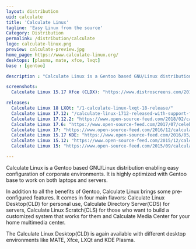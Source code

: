 ```yaml
---
layout: distribution
uid: calculate
title: 'Calculate Linux'
tagline: 'Easy Linux from the source'
Category: Distribution
permalink: /distribution/calculate
logo: calculate-linux.png
preview: calculate-preview.jpg
home_page: https://www.calculate-linux.org/
desktops: [plasma, mate, xfce, lxqt]
base : [gentoo]

description : "Calculate Linux is a Gentoo based GNU/Linux distribution optimized work on both laptops and servers. It enables easy deployment in corporate environments."

screenshots:
  Calculate Linux 15.17 Xfce (CLDX): "https://www.distroscreens.com/2016/05/calculate-linux-1517-xfce-cldx.html"

releases:
  Calculate Linux 18 LXQt: "/1-calculate-linux-lxqt-18-release/"
  Calculate Linux 17.12: "/calculate-linux-1712-released-with-support-for-raid/"
  Calculate Linux 17.12.2: "https://www.open-source-feed.com/2018/02/calculate-linux-17122-released-with.html"
  Calculate Linux 17.6: "https://www.open-source-feed.com/2017/07/celeberating-10th-anniversary-calulate.html"
  Calculate Linux 17: "https://www.open-source-feed.com/2016/12/calculate-linux-17-released.html"
  Calculate Linux 15.17 KDE: "https://www.open-source-feed.com/2016/05/calculate-linux-1517-released-with-kde-5.html"
  Calculate Linux 15.12: "https://www.open-source-feed.com/2015/12/calculate-linux-1512-released.html"
  Calculate Linux 15: "https://www.open-source-feed.com/2015/09/calculate-linux-15-released.html"

---
```


Calculate Linux is a Gentoo based GNU/Linux distribution enabling easy configuration of corporate environments. It is highly optimized with Gentoo base to work on both laptops and servers.

In addition to all the benefits of Gentoo, Calculate Linux brings some pre-configured features. It comes in four main flavors: Calculate Linux Desktop(CLD) for personal use, Calculate Directory Server(CDS) for servers, Calculate Linux Scratch(CLS) for those who want to build a customized system that works for them and Calculate Media Center for your home multimedia center.

The Calculate Linux Desktop(CLD) is again available with different desktop environments like MATE, Xfce, LXQt and KDE Plasma.
